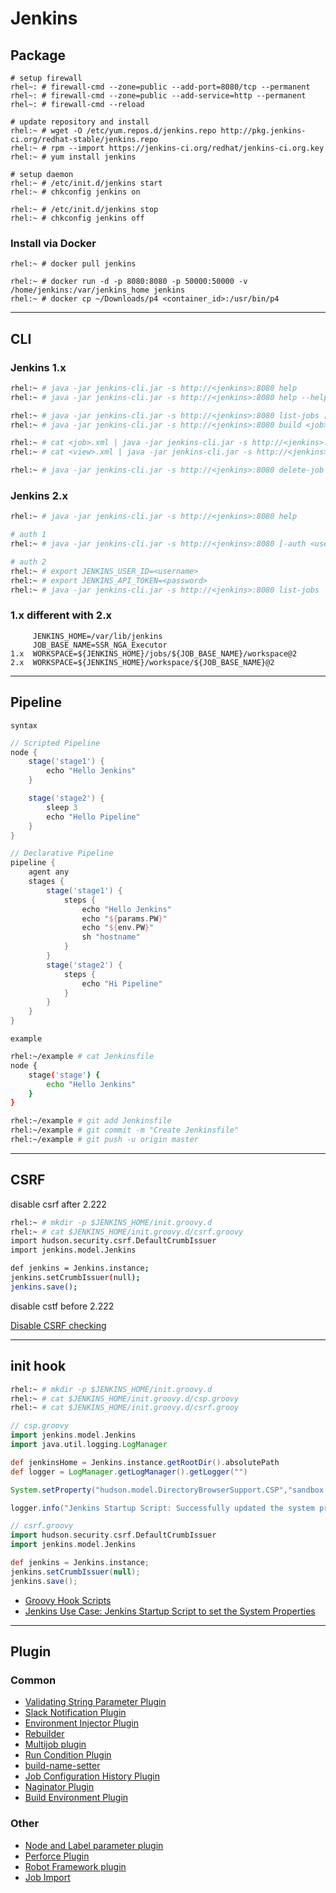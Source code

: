 # Jenkins

## Package

```
# setup firewall
rhel~: # firewall-cmd --zone=public --add-port=8080/tcp --permanent
rhel~: # firewall-cmd --zone=public --add-service=http --permanent
rhel~: # firewall-cmd --reload

# update repository and install
rhel:~ # wget -O /etc/yum.repos.d/jenkins.repo http://pkg.jenkins-ci.org/redhat-stable/jenkins.repo
rhel:~ # rpm --import https://jenkins-ci.org/redhat/jenkins-ci.org.key
rhel:~ # yum install jenkins

# setup daemon
rhel:~ # /etc/init.d/jenkins start
rhel:~ # chkconfig jenkins on

rhel:~ # /etc/init.d/jenkins stop
rhel:~ # chkconfig jenkins off
```

### Install via Docker

```
rhel:~ # docker pull jenkins

rhel:~ # docker run -d -p 8080:8080 -p 50000:50000 -v /home/jenkins:/var/jenkins_home jenkins
rhel:~ # docker cp ~/Downloads/p4 <container_id>:/usr/bin/p4
```

---

## CLI

### Jenkins 1.x

```bash
rhel:~ # java -jar jenkins-cli.jar -s http://<jenkins>:8080 help
rhel:~ # java -jar jenkins-cli.jar -s http://<jenkins>:8080 help --help

rhel:~ # java -jar jenkins-cli.jar -s http://<jenkins>:8080 list-jobs [--username <username> --password <password>]
rhel:~ # java -jar jenkins-cli.jar -s http://<jenkins>:8080 build <job> [--username <username> --password <password>] [-p <key>=<val>]

rhel:~ # cat <job>.xml | java -jar jenkins-cli.jar -s http://<jenkins>:8080 create-job <job> [--username <username> --password <password>]
rhel:~ # cat <view>.xml | java -jar jenkins-cli.jar -s http://<jenkins>:8080 create-view [--username <username> --password <password>]

rhel:~ # java -jar jenkins-cli.jar -s http://<jenkins>:8080 delete-job <job> [--username <username> --password <password>]
```

### Jenkins 2.x

```bash
rhel:~ # java -jar jenkins-cli.jar -s http://<jenkins>:8080 help

# auth 1
rhel:~ # java -jar jenkins-cli.jar -s http://<jenkins>:8080 [-auth <username>:<password>] list-jobs

# auth 2
rhel:~ # export JENKINS_USER_ID=<username>
rhel:~ # export JENKINS_API_TOKEN=<password>
rhel:~ # java -jar jenkins-cli.jar -s http://<jenkins>:8080 list-jobs
```

### 1.x different with 2.x

```
     JENKINS_HOME=/var/lib/jenkins
     JOB_BASE_NAME=SSR_NGA_Executor
1.x  WORKSPACE=${JENKINS_HOME}/jobs/${JOB_BASE_NAME}/workspace@2
2.x  WORKSPACE=${JENKINS_HOME}/workspace/${JOB_BASE_NAME}@2
```

---

## Pipeline

`syntax`

```groovy
// Scripted Pipeline
node {
    stage('stage1') {
        echo "Hello Jenkins"
    }

    stage('stage2') {
        sleep 3
        echo "Hello Pipeline"
    }
}

// Declarative Pipeline
pipeline {
    agent any
    stages {
        stage('stage1') {
            steps {
                echo "Hello Jenkins"
                echo "${params.PW}"
                echo "${env.PW}"
                sh "hostname"
            }
        }
        stage('stage2') {
            steps {
                echo "Hi Pipeline"
            }
        }
    }
}
```

`example`

```bash
rhel:~/example # cat Jenkinsfile
node {
    stage('stage') {
        echo "Hello Jenkins"
    }
}

rhel:~/example # git add Jenkinsfile
rhel:~/example # git commit -m "Create Jenkinsfile"
rhel:~/example # git push -u origin master
```

---

## CSRF

disable csrf after 2.222

```bash
rhel:~ # mkdir -p $JENKINS_HOME/init.groovy.d
rhel:~ # cat $JENKINS_HOME/init.groovy.d/csrf.groovy
import hudson.security.csrf.DefaultCrumbIssuer
import jenkins.model.Jenkins

def jenkins = Jenkins.instance;
jenkins.setCrumbIssuer(null);
jenkins.save();
```

disable cstf before 2.222

[Disable CSRF checking](https://www.jenkins.io/doc/book/managing/security/#disable-csrf-checking)

---

## init hook

```bash
rhel:~ # mkdir -p $JENKINS_HOME/init.groovy.d
rhel:~ # cat $JENKINS_HOME/init.groovy.d/csp.groovy
rhel:~ # cat $JENKINS_HOME/init.groovy.d/csrf.grooy
```

```groovy
// csp.groovy
import jenkins.model.Jenkins
import java.util.logging.LogManager

def jenkinsHome = Jenkins.instance.getRootDir().absolutePath
def logger = LogManager.getLogManager().getLogger("")

System.setProperty("hudson.model.DirectoryBrowserSupport.CSP","sandbox allow-scripts; default-src 'none'; img-src 'self' data: ; style-src 'self' 'unsafe-inline' data: ; script-src 'self' 'unsafe-inline' 'unsafe-eval' ;")

logger.info("Jenkins Startup Script: Successfully updated the system properties value for hudson.model.DirectoryBrowserSupport.CSP . Script location : ${jenkinsHome}/init.groovy.d")
```

```groovy
// csrf.groovy
import hudson.security.csrf.DefaultCrumbIssuer
import jenkins.model.Jenkins

def jenkins = Jenkins.instance;
jenkins.setCrumbIssuer(null);
jenkins.save();
```

- [Groovy Hook Scripts](https://www.jenkins.io/doc/book/managing/groovy-hook-scripts/)
- [Jenkins Use Case: Jenkins Startup Script to set the System Properties](https://medium.com/the-devops-ship/jenkins-use-case-jenkins-startup-script-to-set-the-system-properties-2de8cd1cbe4d)

---

## Plugin

### Common

- [Validating String Parameter Plugin](https://wiki.jenkins-ci.org/display/JENKINS/Validating+String+Parameter+Plugin)
- [Slack Notification Plugin](https://wiki.jenkins-ci.org/display/JENKINS/Slack+Plugin)
- [Environment Injector Plugin](https://wiki.jenkins-ci.org/display/JENKINS/EnvInject+Plugin)
- [Rebuilder](https://wiki.jenkins-ci.org/display/JENKINS/Rebuild+Plugin)
- [Multijob plugin](https://wiki.jenkins-ci.org/display/JENKINS/Multijob+Plugin)
- [Run Condition Plugin](https://wiki.jenkins-ci.org/display/JENKINS/Run+Condition+Plugin)
- [build-name-setter](https://wiki.jenkins-ci.org/display/JENKINS/Build+Name+Setter+Plugin)
- [Job Configuration History Plugin](https://wiki.jenkins-ci.org/display/JENKINS/JobConfigHistory+Plugin)
- [Naginator Plugin](https://wiki.jenkins-ci.org/display/JENKINS/Naginator+Plugin)
- [Build Environment Plugin](https://wiki.jenkins-ci.org/display/JENKINS/Build+Environment+Plugin)

### Other

- [Node and Label parameter plugin](https://wiki.jenkins-ci.org/display/JENKINS/NodeLabel+Parameter+Plugin)
- [Perforce Plugin](https://wiki.jenkins-ci.org/display/JENKINS/Perforce+Plugin)
- [Robot Framework plugin](https://wiki.jenkins-ci.org/display/JENKINS/Robot+Framework+Plugin)
- [Job Import](https://plugins.jenkins.io/job-import-plugin/)
